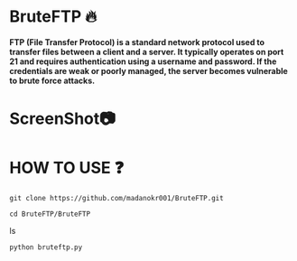 # BruteFTP 🔥
**FTP (File Transfer Protocol) is a standard network protocol used to transfer files between a client and a server. It typically operates on port 21 and requires authentication using a username and password. If the credentials are weak or poorly managed, the server becomes vulnerable to brute force attacks.**

# ScreenShot📷

# HOW TO USE ❓
```
git clone https://github.com/madanokr001/BruteFTP.git
```
```
cd BruteFTP/BruteFTP
```
ls
```
python bruteftp.py
```
```



